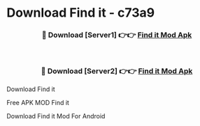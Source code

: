 # Download Find it - c73a9



<div align="center">
<h3>🔴 Download [Server1] 👉👉 <a href="https://momento.my/?title=Find_it">Find it Mod Apk</a></h3><br>

<h3>🔴 Download [Server2] 👉👉 <a href="https://momento.my/?title=Find_it">Find it Mod Apk</a></h3>
</div>



Download Find it 

Free APK MOD Find it 

Download Find it Mod For Android
